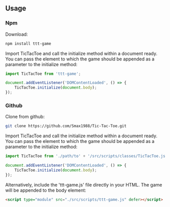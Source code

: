 ## Usage

### Npm

Download:

```bash
npm install ttt-game
```

Import TicTacToe and call the initialize method within a document ready.
You can pass the element to which the game should be appended as a parameter to the initialize method:
```javascript
import TicTacToe from 'ttt-game';

document.addEventListener('DOMContentLoaded', () => {
    TicTacToe.initialize(document.body);
});
```

### Github

Clone from github:
```bash
git clone https://github.com/Smax1988/Tic-Tac-Toe.git
```

Import TicTacToe and call the initialize method within a document ready. 
You can pass the element to which the game should be appended as a parameter to the initialize method:
```javascript
import TicTacToe from './path/to' + '/src/scripts/classes/TicTacToe.js';

document.addEventListener('DOMContentLoaded', () => {
    TicTacToe.initialize(document.body);
});
```

Alternatively, include the 'ttt-game.js' file directly in your HTML. 
The game will be appended to the body element:
```html
<script type="module" src="./src/scripts/ttt-game.js" defer></script>
```
